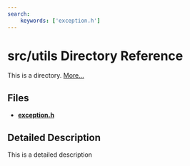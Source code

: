 ```yaml
---
search:
    keywords: ['exception.h']
---
```


# src/utils Directory Reference

This is a directory. [More...](#detailed-description)

## Files

* [**exception.h**](exception_8h.md)

## Detailed Description

This is a detailed description 
